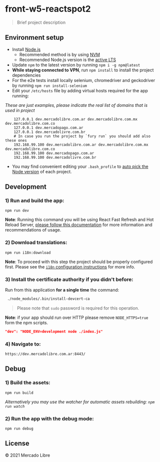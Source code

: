 # front-w5-reactspot2

> Brief project description

## Environment setup

 - Install [Node.js](https://nodejs.org/)
   - Recommended method is by using [NVM](https://github.com/creationix/nvm)
   - Recommended Node.js version is the [active LTS](https://github.com/nodejs/LTS#lts-schedule1)
 - Update `npm` to the latest version by running `npm i -g npm@latest`
 - **While staying connected to VPN**, run `npm install` to install the project dependencies
 - For the e2e tests install locally selenium, chromedriver and geckodriver by running `npm run install-selenium`
 - Edit your `/etc/hosts` file by adding virtual hosts required for the app running:

*These are just examples, please indicate the real list of domains that is used in project*

```
    127.0.0.1 dev.mercadolibre.com.ar dev.mercadolibre.com.mx dev.mercadolibre.com.co
    127.0.0.1 dev.mercadopago.com.ar
    127.0.0.1 dev.mercadolivre.com.br
    # In case you run the project by `fury run` you should add also these ones
    192.168.99.100 dev.mercadolibre.com.ar dev.mercadolibre.com.mx dev.mercadolibre.com.co
    192.168.99.100 dev.mercadopago.com.ar
    192.168.99.100 dev.mercadolivre.com.br
```

- You may find convenient editing your `.bash_profile` to [auto pick the Node version](https://github.com/mercadolibre/frontend/wiki/Auto-Picking-Node-version) of each project.


## Development

### 1) Run and build the app:

```
npm run dev
```
**Note**: Running this command you will be using React Fast Refresh and Hot Reload Server, [please follow this documentation](https://nordic.adminml.com/docs/fast-refresh) for more information and recommendations of usage.

### 2) Download translations:

```
npm run i18n:download
```

**Note**: To proceed with this step the project should be properly configured first. Please see the
 [`i18n` configuration instructions](https://github.com/mercadolibre/frontend-i18n/#configuration) for more info.

### 3) Install the certificate authority if you didn't before:

Run from this application **for a single time** the command:

```bash
 ./node_modules/.bin/install-devcert-ca
```

> Please note that `sudo` password is required for this operation.

**Note**: if your app should run over HTTP please remove `NODE_HTTPS=true` form the npm scripts.
```json
"dev": "NODE_ENV=development node ./index.js"
```

### 4) Navigate to:
```
https://dev.mercadolibre.com.ar:8443/
```

## Debug

### 1) Build the assets:

```
npm run build
```

*Alternatively you may use the watcher for automatic assets rebuilding: `npm run watch`*

### 2) Run the app with the debug mode:

```
npm run debug
```

## License

© 2021 Mercado Libre
